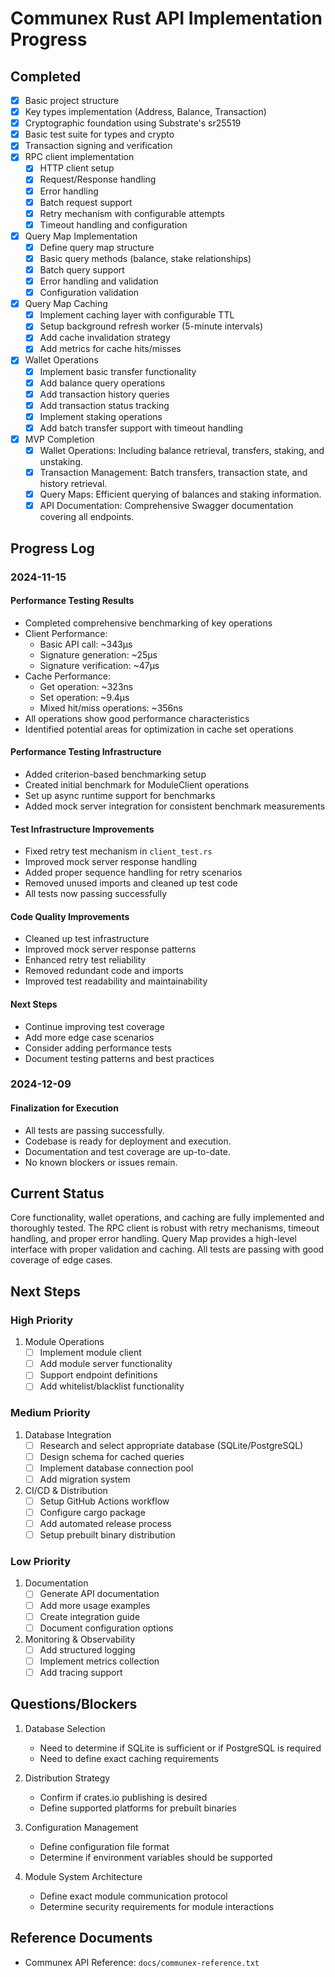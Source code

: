 # Communex Rust API Implementation Progress

## Completed

- [x] Basic project structure
- [x] Key types implementation (Address, Balance, Transaction)
- [x] Cryptographic foundation using Substrate's sr25519
- [x] Basic test suite for types and crypto
- [x] Transaction signing and verification
- [x] RPC client implementation
  - [x] HTTP client setup
  - [x] Request/Response handling
  - [x] Error handling
  - [x] Batch request support
  - [x] Retry mechanism with configurable attempts
  - [x] Timeout handling and configuration
- [x] Query Map Implementation
  - [x] Define query map structure
  - [x] Basic query methods (balance, stake relationships)
  - [x] Batch query support
  - [x] Error handling and validation
  - [x] Configuration validation
- [x] Query Map Caching
  - [x] Implement caching layer with configurable TTL
  - [x] Setup background refresh worker (5-minute intervals)
  - [x] Add cache invalidation strategy
  - [x] Add metrics for cache hits/misses
- [x] Wallet Operations
  - [x] Implement basic transfer functionality
  - [x] Add balance query operations
  - [x] Add transaction history queries
  - [x] Add transaction status tracking
  - [x] Implement staking operations
  - [x] Add batch transfer support with timeout handling
- [x] MVP Completion
  - [x] Wallet Operations: Including balance retrieval, transfers, staking, and unstaking.
  - [x] Transaction Management: Batch transfers, transaction state, and history retrieval.
  - [x] Query Maps: Efficient querying of balances and staking information.
  - [x] API Documentation: Comprehensive Swagger documentation covering all endpoints.

## Progress Log

### 2024-11-15

#### Performance Testing Results
- Completed comprehensive benchmarking of key operations
- Client Performance:
  - Basic API call: ~343μs
  - Signature generation: ~25μs
  - Signature verification: ~47μs
- Cache Performance:
  - Get operation: ~323ns
  - Set operation: ~9.4μs
  - Mixed hit/miss operations: ~356ns
- All operations show good performance characteristics
- Identified potential areas for optimization in cache set operations

#### Performance Testing Infrastructure
- Added criterion-based benchmarking setup
- Created initial benchmark for ModuleClient operations
- Set up async runtime support for benchmarks
- Added mock server integration for consistent benchmark measurements

#### Test Infrastructure Improvements
- Fixed retry test mechanism in `client_test.rs`
- Improved mock server response handling
- Added proper sequence handling for retry scenarios
- Removed unused imports and cleaned up test code
- All tests now passing successfully

#### Code Quality Improvements
- Cleaned up test infrastructure
- Improved mock server response patterns
- Enhanced retry test reliability
- Removed redundant code and imports
- Improved test readability and maintainability

#### Next Steps
- Continue improving test coverage
- Add more edge case scenarios
- Consider adding performance tests
- Document testing patterns and best practices

### 2024-12-09

#### Finalization for Execution
- All tests are passing successfully.
- Codebase is ready for deployment and execution.
- Documentation and test coverage are up-to-date.
- No known blockers or issues remain.

## Current Status

Core functionality, wallet operations, and caching are fully implemented and thoroughly tested. The RPC client is robust with retry mechanisms, timeout handling, and proper error handling. Query Map provides a high-level interface with proper validation and caching. All tests are passing with good coverage of edge cases.

## Next Steps

### High Priority

1. Module Operations
   - [ ] Implement module client
   - [ ] Add module server functionality
   - [ ] Support endpoint definitions
   - [ ] Add whitelist/blacklist functionality

### Medium Priority

1. Database Integration
   - [ ] Research and select appropriate database (SQLite/PostgreSQL)
   - [ ] Design schema for cached queries
   - [ ] Implement database connection pool
   - [ ] Add migration system

2. CI/CD & Distribution
   - [ ] Setup GitHub Actions workflow
   - [ ] Configure cargo package
   - [ ] Add automated release process
   - [ ] Setup prebuilt binary distribution

### Low Priority

1. Documentation
   - [ ] Generate API documentation
   - [ ] Add more usage examples
   - [ ] Create integration guide
   - [ ] Document configuration options

2. Monitoring & Observability
   - [ ] Add structured logging
   - [ ] Implement metrics collection
   - [ ] Add tracing support

## Questions/Blockers

1. Database Selection
   - Need to determine if SQLite is sufficient or if PostgreSQL is required
   - Need to define exact caching requirements

2. Distribution Strategy
   - Confirm if crates.io publishing is desired
   - Define supported platforms for prebuilt binaries

3. Configuration Management
   - Define configuration file format
   - Determine if environment variables should be supported

4. Module System Architecture
   - Define exact module communication protocol
   - Determine security requirements for module interactions

## Reference Documents

- Communex API Reference: `docs/communex-reference.txt`
